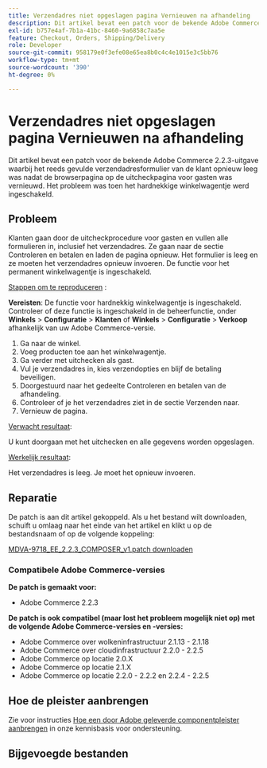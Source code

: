 ```yaml
---
title: Verzendadres niet opgeslagen pagina Vernieuwen na afhandeling
description: Dit artikel bevat een patch voor de bekende Adobe Commerce 2.2.3-uitgave waarbij het reeds gevulde verzendadresformulier van de klant opnieuw leeg was nadat de browserpagina op de uitcheckpagina voor gasten was vernieuwd. Het probleem was toen het hardnekkige winkelwagentje werd ingeschakeld.
exl-id: b757e4af-7b1a-41bc-8460-9a6858c7aa5e
feature: Checkout, Orders, Shipping/Delivery
role: Developer
source-git-commit: 958179e0f3efe08e65ea8b0c4c4e1015e3c5bb76
workflow-type: tm+mt
source-wordcount: '390'
ht-degree: 0%

---
```


# Verzendadres niet opgeslagen pagina Vernieuwen na afhandeling

Dit artikel bevat een patch voor de bekende Adobe Commerce 2.2.3-uitgave waarbij het reeds gevulde verzendadresformulier van de klant opnieuw leeg was nadat de browserpagina op de uitcheckpagina voor gasten was vernieuwd. Het probleem was toen het hardnekkige winkelwagentje werd ingeschakeld.

## Probleem

Klanten gaan door de uitcheckprocedure voor gasten en vullen alle formulieren in, inclusief het verzendadres. Ze gaan naar de sectie Controleren en betalen en laden de pagina opnieuw. Het formulier is leeg en ze moeten het verzendadres opnieuw invoeren. De functie voor het permanent winkelwagentje is ingeschakeld.

<u>Stappen om te reproduceren</u> :

**Vereisten**: De functie voor hardnekkig winkelwagentje is ingeschakeld. Controleer of deze functie is ingeschakeld in de beheerfunctie, onder **Winkels** > **Configuratie** > **Klanten** of **Winkels** > **Configuratie** > **Verkoop** afhankelijk van uw Adobe Commerce-versie.

1. Ga naar de winkel.
1. Voeg producten toe aan het winkelwagentje.
1. Ga verder met uitchecken als gast.
1. Vul je verzendadres in, kies verzendopties en blijf de betaling beveiligen.
1. Doorgestuurd naar het gedeelte Controleren en betalen van de afhandeling.
1. Controleer of je het verzendadres ziet in de sectie Verzenden naar.
1. Vernieuw de pagina.

<u>Verwacht resultaat</u>:

U kunt doorgaan met het uitchecken en alle gegevens worden opgeslagen.

<u>Werkelijk resultaat</u>:

Het verzendadres is leeg. Je moet het opnieuw invoeren.

## Reparatie

De patch is aan dit artikel gekoppeld. Als u het bestand wilt downloaden, schuift u omlaag naar het einde van het artikel en klikt u op de bestandsnaam of op de volgende koppeling:

[MDVA-9718\_EE\_2.2.3\_COMPOSER\_v1.patch downloaden](assets/MDVA-9718_EE_2.2.3_COMPOSER_v1.patch.zip)

### Compatibele Adobe Commerce-versies

**De patch is gemaakt voor:**

* Adobe Commerce 2.2.3

**De patch is ook compatibel (maar lost het probleem mogelijk niet op) met de volgende Adobe Commerce-versies en -versies:**

* Adobe Commerce over wolkeninfrastructuur 2.1.13 - 2.1.18
* Adobe Commerce over cloudinfrastructuur 2.2.0 - 2.2.5
* Adobe Commerce op locatie 2.0.X
* Adobe Commerce op locatie 2.1.X
* Adobe Commerce op locatie 2.2.0 - 2.2.2 en 2.2.4 - 2.2.5

## Hoe de pleister aanbrengen

Zie voor instructies [Hoe een door Adobe geleverde componentpleister aanbrengen](/help/how-to/general/how-to-apply-a-composer-patch-provided-by-magento.md) in onze kennisbasis voor ondersteuning.

## Bijgevoegde bestanden
